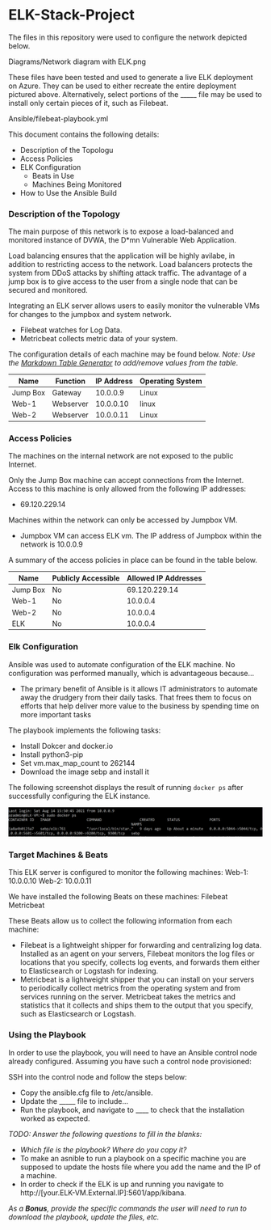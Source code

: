 # ELK-Stack-Project

The files in this repository were used to configure the network depicted below.

Diagrams/Network diagram with ELK.png

These files have been tested and used to generate a live ELK deployment on Azure. They can be used to either recreate the entire deployment pictured above. Alternatively, select portions of the _____ file may be used to install only certain pieces of it, such as Filebeat.

  Ansible/filebeat-playbook.yml

This document contains the following details:
- Description of the Topologu
- Access Policies
- ELK Configuration
  - Beats in Use
  - Machines Being Monitored
- How to Use the Ansible Build


### Description of the Topology

The main purpose of this network is to expose a load-balanced and monitored instance of DVWA, the D*mn Vulnerable Web Application.

Load balancing ensures that the application will be highly avilabe, in addition to restricting access to the network.
  Load balancers protects the system from DDoS attacks by shifting attack traffic. 
  The advantage of a jump box is to give access to the user from a single node that can be secured and monitored.

Integrating an ELK server allows users to easily monitor the vulnerable VMs for changes to the jumpbox and system network.
- Filebeat watches for Log Data.
- Metricbeat collects metric data of your system.

The configuration details of each machine may be found below.
_Note: Use the [Markdown Table Generator](http://www.tablesgenerator.com/markdown_tables) to add/remove values from the table_.

| Name     | Function  | IP Address | Operating System |
|----------|-----------|------------|------------------|
| Jump Box | Gateway   | 10.0.0.9   | Linux            |
| Web-1    | Webserver | 10.0.0.10  | linux            |
| Web-2    | Webserver | 10.0.0.11  | Linux            |


### Access Policies

The machines on the internal network are not exposed to the public Internet. 

Only the Jump Box machine can accept connections from the Internet. Access to this machine is only allowed from the following IP addresses:
- 69.120.229.14
   

Machines within the network can only be accessed by Jumpbox VM.
- Jumpbox VM can access ELK vm. The IP address of Jumpbox within the network is 10.0.0.9

A summary of the access policies in place can be found in the table below.

| Name     | Publicly Accessible | Allowed IP Addresses |
|----------|---------------------|----------------------|
| Jump Box | No                  | 69.120.229.14        |
| Web-1    | No                  | 10.0.0.4             |
| Web-2    | No                  | 10.0.0.4             |
| ELK      | No                  | 10.0.0.4             |

### Elk Configuration

Ansible was used to automate configuration of the ELK machine. No configuration was performed manually, which is advantageous because...
- The primary benefit of Ansible is it allows IT administrators to automate away the drudgery from their daily tasks. 
  That frees them to focus on efforts that help deliver more value to the business by spending time on more important tasks

The playbook implements the following tasks:
- Install Dokcer and docker.io
- Install python3-pip
- Set vm.max_map_count to 262144
- Download the image sebp and install it 

The following screenshot displays the result of running `docker ps` after successfully configuring the ELK instance.

![TODO: Update the path with the name of your screenshot of docker ps output](Images/docker_ps_output.png)

### Target Machines & Beats
This ELK server is configured to monitor the following machines:
  Web-1: 10.0.0.10
  Web-2: 10.0.0.11

We have installed the following Beats on these machines:
   Filebeat
   Metricbeat

These Beats allow us to collect the following information from each machine:
- Filebeat is a lightweight shipper for forwarding and centralizing log data. 
  Installed as an agent on your servers, Filebeat monitors the log files or locations that you specify, collects log events, and forwards them either to Elasticsearch or Logstash for indexing.
- Metricbeat is a lightweight shipper that you can install on your servers to periodically collect metrics from the operating system and from services running on the server. 
  Metricbeat takes the metrics and statistics that it collects and ships them to the output that you specify, such as Elasticsearch or Logstash.

### Using the Playbook
In order to use the playbook, you will need to have an Ansible control node already configured. Assuming you have such a control node provisioned: 

SSH into the control node and follow the steps below:
- Copy the ansible.cfg file to /etc/ansible.
- Update the _____ file to include...
- Run the playbook, and navigate to ____ to check that the installation worked as expected.

_TODO: Answer the following questions to fill in the blanks:_
- _Which file is the playbook? Where do you copy it?_
- To make an asnible to run a playbook on a specific machine you are supposed to update the hosts file where you add the name and the IP of a machine. 
- In order to check if the ELK is up and running you navigate to http://[your.ELK-VM.External.IP]:5601/app/kibana.

_As a **Bonus**, provide the specific commands the user will need to run to download the playbook, update the files, etc._
